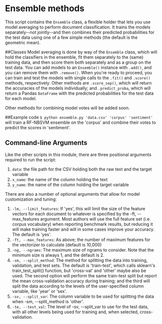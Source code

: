 # Ensemble methods

This script contains the ```Ensemble``` class, a flexible holder that lets you use model averaging to perform document classification. It trains the models separately--not jointly--and then combines their predicted probabilities for the test data using one of a few simple methods (the default is the geometric mean). 

##Classes
Model averaging is done by way of the ```Ensemble``` class, which will hold the classifiers in the ensemble, fit them separately to the (same) training data, and then score them both separately and as a group on the test data. You can add models to an ```Ensemble()``` instance with ```.add()```, and you can remove them with ```.remove()```. When you're ready to proceed, you can train and test the models with single calls to the ```.fit()``` and ```.score()``` methods, respectively. Other methods are ```.score_sep()```, which will return the accuracies of the models individually; and ```.predict_proba```, which will return a Pandas ```DataFrame``` with the predicted probabilities for the test data for each model. 

Other methods for combining model votes will be added soon.

##Example code
```$ python ensemble.py 'data.csv' 'corpus' 'sentiment'``` will train a RF-NBSVM ensemble on the 'corpus' and combine their votes to predict the scores in 'sentiment'. 

## Command-line Arguments

Like the other scripts in this module, there are three positional arguments required to run the script:
 
  1. ```data```: the file path for the CSV holding both the raw text and the target variable
  2. ```x_name```: the name of the column holding the text
  3. ```y_name```: the name of the column holding the target variable
 
There are also a number of optional arguments that allow for model customization and tuning:

  1. ```-lm, --limit_features```: If 'yes', this will limit the size of the feature vectors for each document to whatever is  specified by the -ft, --max_features argument. Most authors will use the full feature set (i.e. corpus vocabulary) when reporting benchmark results, but reducing it will make training faster and will in some cases improve your accuracy. The default is 'yes'.
  2. ```-ft, --max_features```: As above; the number of maximum features for the vectorizer to calculate (default is 10,000)
  3. ```-ng, --ngrams```: The maximum size of ngrams to consider. Note that the minimum size is always 1, and the default is 2.
  4. ```-sm, --split_method```: The method for splitting the data into training, validation, and test sets. The default is 'train-test', which calls sklearn's train_test_split() function, but 'cross-val' and 'other' maybe also be used. The second option will perform the same train-test split but report the mean cross-validation accuracy during training; and the third will split the data according to the levels of the user-specified column variable, like 'year' or 'sex'.
  5. ```-sv, --split_var```: The column variable to be used for splitting the data when -sm, --split_method is 'other'.
  6. ```-te, --test_val```: The level of -sv, --split_var to use for the test data, with all other levels being used for training and, when selected, cross-validation.

